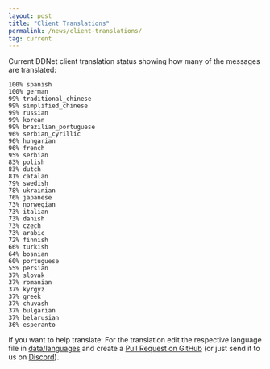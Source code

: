 ```yaml
---
layout: post
title: "Client Translations"
permalink: /news/client-translations/
tag: current
---
```


Current DDNet client translation status showing how many of the messages are translated:

```
100% spanish
100% german
99% traditional_chinese
99% simplified_chinese
99% russian
99% korean
99% brazilian_portuguese
96% serbian_cyrillic
96% hungarian
96% french
95% serbian
83% polish
83% dutch
81% catalan
79% swedish
78% ukrainian
76% japanese
73% norwegian
73% italian
73% danish
73% czech
73% arabic
72% finnish
66% turkish
64% bosnian
60% portuguese
55% persian
37% slovak
37% romanian
37% kyrgyz
37% greek
37% chuvash
37% bulgarian
37% belarusian
36% esperanto
```

If you want to help translate: For the translation edit the respective language file in [data/languages](https://github.com/ddnet/ddnet/tree/master/data/languages) and create a [Pull Request on GitHub](https://github.com/ddnet/ddnet/) (or just send it to us on [Discord](/discord/)).
